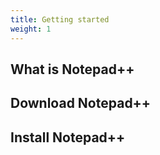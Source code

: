 ```yaml
---
title: Getting started
weight: 1
---
```


## What is Notepad++


## Download Notepad++


## Install Notepad++

